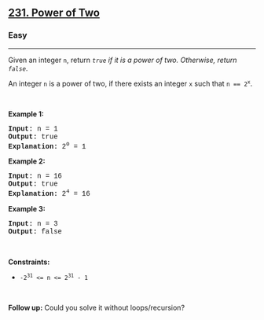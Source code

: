 <h2><a href="https://leetcode.com/problems/power-of-two/">231. Power of Two</a></h2><h3>Easy</h3><hr><div><p>Given an integer <code style="font-family: monospace, Bangla382, sans-serif;">n</code>, return <em><code style="font-family: monospace, Bangla382, sans-serif;">true</code> if it is a power of two. Otherwise, return <code style="font-family: monospace, Bangla382, sans-serif;">false</code></em>.</p>

<p>An integer <code style="font-family: monospace, Bangla382, sans-serif;">n</code> is a power of two, if there exists an integer <code style="font-family: monospace, Bangla382, sans-serif;">x</code> such that <code style="font-family: monospace, Bangla382, sans-serif;">n == 2<sup>x</sup></code>.</p>

<p>&nbsp;</p>
<p><strong>Example 1:</strong></p>

<pre style="font-family: SFMono-Regular, Consolas, &quot;Liberation Mono&quot;, Menlo, Courier, monospace, Bangla382, sans-serif;"><strong>Input:</strong> n = 1
<strong>Output:</strong> true
<strong>Explanation: </strong>2<sup>0</sup> = 1
</pre>

<p><strong>Example 2:</strong></p>

<pre style="font-family: SFMono-Regular, Consolas, &quot;Liberation Mono&quot;, Menlo, Courier, monospace, Bangla382, sans-serif;"><strong>Input:</strong> n = 16
<strong>Output:</strong> true
<strong>Explanation: </strong>2<sup>4</sup> = 16
</pre>

<p><strong>Example 3:</strong></p>

<pre style="font-family: SFMono-Regular, Consolas, &quot;Liberation Mono&quot;, Menlo, Courier, monospace, Bangla382, sans-serif;"><strong>Input:</strong> n = 3
<strong>Output:</strong> false
</pre>

<p>&nbsp;</p>
<p><strong>Constraints:</strong></p>

<ul>
	<li><code style="font-family: monospace, Bangla382, sans-serif;">-2<sup>31</sup> &lt;= n &lt;= 2<sup>31</sup> - 1</code></li>
</ul>

<p>&nbsp;</p>
<strong>Follow up:</strong> Could you solve it without loops/recursion?</div>